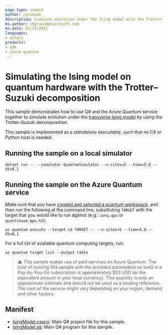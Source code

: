 ```yaml
---
page_type: sample
author: cgranade
description: Simulate evolution under the Ising model with the Trotter–Suzuki decomposition, using the Azure Quantum service
ms.author: chgranad@microsoft.com
ms.date: 01/25/2021
languages:
- qsharp
products:
- qdk
- azure-quantum
---
```


# Simulating the Ising model on quantum hardware with the Trotter–Suzuki decomposition

This sample demonstrates how to use Q# and the Azure Quantum service together to simulate evolution under the [transverse Ising model](https://en.wikipedia.org/wiki/Transverse-field_Ising_model) by using the Trotter–Suzuki decomposition.

This sample is implemented as a _standalone executable_, such that no C# or Python host is needed.

## Running the sample on a local simulator

```dotnetcli
dotnet run -- --simulator QuantumSimulator --n-sites=5 --time=5.0 --dt=0.1
```

## Running the sample on the Azure Quantum service

Make sure that you have [created and selected a quantum workspace](https://docs.microsoft.com/azure/quantum/how-to-create-quantum-workspaces-with-the-azure-portal), and then run the following at the command line, substituting `TARGET` with the target that you would like to run against (e.g.: `ionq.qpu` or `quantinuum.qpu.h1`):

```azcli
az quantum execute --target-id TARGET -- --n-sites=5 --time=5.0 --dt=0.1
```

For a full list of available quantum computing targets, run:

```azcli
az quantum target list --output table
```

> :warning:
> This sample makes use of paid services on Azure Quantum. The cost of running this sample *with the provided parameters* on IonQ in a Pay-As-You-Go subscription is approximately $53 USD (or the equivalent amount in your local currency). This quantity is only an approximate estimate and should not be used as a binding reference. The cost of the service might vary depending on your region, demand and other factors.

## Manifest

- [IsingModel.csproj](https://github.com/microsoft/quantum/blob/main/samples/azure-quantum/ising-model/IsingModel.csproj): Main Q# project file for this sample.
- [IsingModel.qs](https://github.com/microsoft/quantum/blob/main/samples/azure-quantum/ising-model/IsingModel.qs): Main Q# program for this sample.
